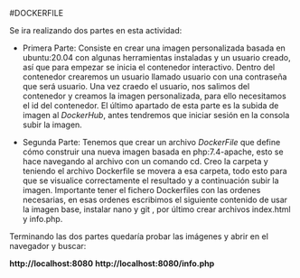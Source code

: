 #DOCKERFILE

Se ira realizando dos partes en esta actividad:

- Primera Parte: Consiste en crear una imagen personalizada basada en ubuntu:20.04 
con algunas herramientas instaladas y un usuario creado, así que para empezar se 
inicia el contenedor interactivo. Dentro del contenedor crearemos un usuario 
llamado usuario con una contraseña que será usuario. Una vez craedo el usuario, nos 
salimos del contenedor y creamos la imagen personalizada, para ello necesitamos el 
id del contenedor. El último apartado de esta parte es la subida de imagen al 
*DockerHub*, antes tendremos que iniciar sesión en la consola subir la imagen.


- Segunda Parte: Tenemos que crear un archivo *DockerFile* que define cómo 
construir una nueva imagen basada en php:7.4-apache, esto se hace navegando al 
archivo con un comando cd. Creo la carpeta y teniendo el archivo Dockerfile se 
movera a esa carpeta, todo esto para que se visualice correctamente el resultado y 
a continuación subir la imagen. Importante tener el fichero Dockerfiles con las 
ordenes necesarias, en esas ordenes escribimos el siguiente contenido de usar la 
imagen base, instalar nano y git , por último crear archivos index.html y info.php.


Terminando las dos partes quedaría probar las imágenes y abrir en el navegador y 
buscar:

**http://localhost:8080**
**http://localhost:8080/info.php**

